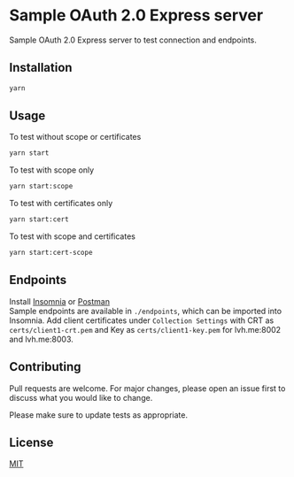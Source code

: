 # Sample OAuth 2.0 Express server
Sample OAuth 2.0 Express server to test connection and endpoints.

## Installation
```bash
yarn
```

## Usage
To test without scope or certificates
```bash
yarn start
```

To test with scope only
```bash
yarn start:scope
```

To test with certificates only
```bash
yarn start:cert
```

To test with scope and certificates
```bash
yarn start:cert-scope
```

## Endpoints
Install [Insomnia](insomnia.rest) or [Postman](postman.com)\
Sample endpoints are available in `./endpoints`, which can be imported into Insomnia.
Add client certificates under `Collection Settings` with CRT as `certs/client1-crt.pem` and Key as `certs/client1-key.pem` for lvh.me:8002 and lvh.me:8003.

## Contributing
Pull requests are welcome. For major changes, please open an issue first to discuss what you would like to change.

Please make sure to update tests as appropriate.

## License
[MIT](https://choosealicense.com/licenses/mit/)
